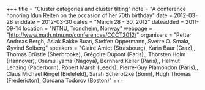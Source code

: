 +++
title = "Cluster categories and cluster tilting"
note = "A conference honoring Idun Reiten on the occasion of her 70th birthday"
date = 2012-03-28
enddate = 2012-03-30
dates = "March 28 - 30, 2012"
dateadded = 2011-09-14
location = "NTNU, Trondheim, Norway"
webpage = "http://www.math.ntnu.no/conferences/CCCT2012/"
organisers = "Petter Andreas Bergh, Aslak Bakke Buan, Steffen Oppermann, Sverre O. Smalø,  Øyvind Solberg"
speakers = "Claire Amiot (Strasbourg), Karin Baur (Graz),, Thomas Brüstle (Sherbrooke), Grégoire Dupont (Paris),, Thorsten Holm (Hannover), Osamu Iyama (Nagoya), Bernhard Keller (Paris),, Helmut Lenzing (Paderborn), Robert Marsh (Leeds), Pierre-Guy Plamondon (Paris),, Claus Michael Ringel (Bielefeld), Sarah Scherotzke (Bonn), Hugh Thomas (Fredericton), Gordana Todorov (Boston)"
+++

